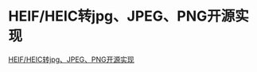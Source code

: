 # HEIF/HEIC转jpg、JPEG、PNG开源实现
[HEIF/HEIC转jpg、JPEG、PNG开源实现](https://aiwithcloud.com/2021/09/18/heif-heic%e8%bd%acjpg%e3%80%81jpeg%e3%80%81png%e5%bc%80%e6%ba%90%e5%ae%9e%e7%8e%b0/)